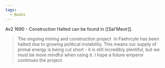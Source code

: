 ```yaml
---
tags:
  - Books
---
```


Av2 1690 - Construction Halted can be found in [[Sal'Mevir]].

> The ongoing mining and construction project  in Faehrcyle has been halted due to growing political instability. This means our supply of primal energy is being cut short - it is still incredibly plentiful, but we must be more mindful when using it. I hope a future emperor continues the project.

